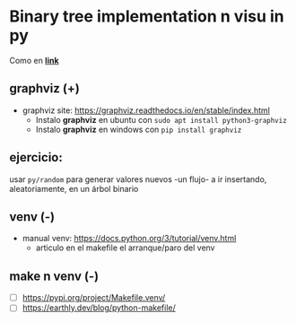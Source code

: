 # Binary tree implementation n visu in py

Como en [**link**](https://levelup.gitconnected.com/binary-tree-implementation-and-visualization-in-python-2f4782887ca2)

## graphviz (+)

- graphviz site: <https://graphviz.readthedocs.io/en/stable/index.html>   
  - Instalo **graphviz** en ubuntu con `sudo apt install python3-graphviz`
  - Instalo **graphviz** en windows con `pip install graphviz`

## ejercicio:

  usar `py/random` para generar valores nuevos -un flujo- a ir insertando, aleatoriamente, en un árbol binario

## venv (-)

- manual venv: https://docs.python.org/3/tutorial/venv.html
  - articulo en el makefile el arranque/paro del venv

## make n venv (-)

  - [ ] https://pypi.org/project/Makefile.venv/ 
  - [ ] https://earthly.dev/blog/python-makefile/
